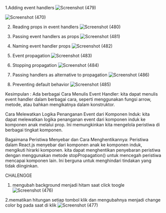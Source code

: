 1.Adding event handlers 
![Screenshot (479)](https://github.com/odansyyy/praktikum/assets/145110140/8d9c3800-2337-49e6-83c1-66bf95571f16)

![Screenshot (470)](https://github.com/odansyyy/praktikum/assets/145110140/323f1f2b-dfd6-4f58-ae09-6bb1b21e5aa2)


2. Reading props in event handlers 
![Screenshot (480)](https://github.com/odansyyy/praktikum/assets/145110140/3e4ea746-1465-444e-bea6-ec78ab18be76)


3. Passing event handlers as props
![Screenshot (481)](https://github.com/odansyyy/praktikum/assets/145110140/f19e2460-d598-4718-9497-fef567749faf)


4. Naming event handler props
![Screenshot (482)](https://github.com/odansyyy/praktikum/assets/145110140/5dce436c-2372-4650-9f62-f31f3797774a)


5. Event propagation
![Screenshot (483)](https://github.com/odansyyy/praktikum/assets/145110140/2a56b9f5-06c7-4bc1-81c6-015743538f8c)


6. Stopping propagation
![Screenshot (484)](https://github.com/odansyyy/praktikum/assets/145110140/eeaf7700-5aed-4668-95e8-d4dac3eb105e)


7. Passing handlers as alternative to propagation
![Screenshot (486)](https://github.com/odansyyy/praktikum/assets/145110140/2170f833-2b6a-40a7-ac2b-c84b2341b8fb)


8. Preventing default behavior
![Screenshot (485)](https://github.com/odansyyy/praktikum/assets/145110140/f3643d44-48c7-4aaa-948c-2da4d1959812)

Kesimpulan : 
Ada berbagai Cara Menulis Event Handler:
kita dapat menulis event handler dalam berbagai cara, seperti menggunakan fungsi arrow, metode, atau bahkan mengikatnya dalam konstruktor.

Cara Melewatkan Logika Penanganan Event dari Komponen Induk:
kita dapat melewatkan logika penanganan event dari komponen induk ke komponen anak melalui prop. Ini memungkinkan kita mengelola peristiwa di berbagai tingkat komponen.

Bagaimana Peristiwa Menyebar dan Cara Menghentikannya:
Peristiwa dalam React.js menyebar dari komponen anak ke komponen induk, mengikuti hirarki komponen. kita dapat menghentikan penyebaran peristiwa dengan menggunakan metode stopPropagation() untuk mencegah peristiwa mencapai komponen lain. Ini berguna untuk menghindari tindakan yang tidak diinginkan.


CHALENGGE
1. mengubah background menjadi hitam saat click toogle
![Screenshot (476)](https://github.com/odansyyy/praktikum/assets/145110140/1d8d7f87-aeff-47a3-ade9-f8be8f38611f)

2.mematikan hitungan setiap tombol klik dan mengubahnya menjadi change color bg pada saat di klik
![Screenshot (477)](https://github.com/odansyyy/praktikum/assets/145110140/e7255768-fede-4de2-984d-b2af88133f9f)

